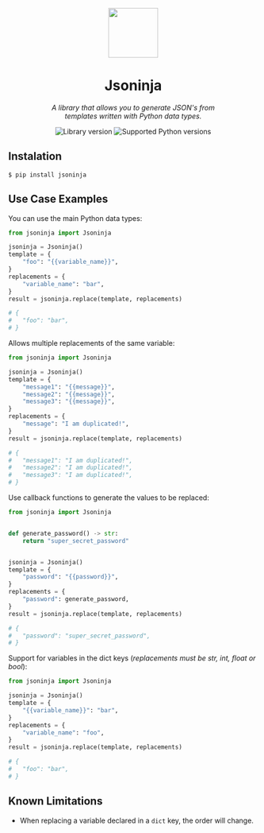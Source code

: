 <div align="center">
	<p>
        <img src="https://em-content.zobj.net/thumbs/240/apple/354/ninja_1f977.png" width="100px">
    </p>
	<h1>Jsoninja</h1>
    <p>
        <em>
            A library that allows you to generate JSON's from
            <br/>
            templates written with Python data types.
        </em>
    </p>
    <p>
        <img src="https://img.shields.io/pypi/v/jsoninja?label=Version" alt="Library version">
        <img src="https://img.shields.io/pypi/pyversions/jsoninja.svg?label=Python" alt="Supported Python versions">
    </p>
</div>

## Instalation

```
$ pip install jsoninja
```

## Use Case Examples

You can use the main Python data types:

```python
from jsoninja import Jsoninja

jsoninja = Jsoninja()
template = {
    "foo": "{{variable_name}}",
}
replacements = {
    "variable_name": "bar",
}
result = jsoninja.replace(template, replacements)

# {
#   "foo": "bar",
# }
```

Allows multiple replacements of the same variable:

```python
from jsoninja import Jsoninja

jsoninja = Jsoninja()
template = {
    "message1": "{{message}}",
    "message2": "{{message}}",
    "message3": "{{message}}",
}
replacements = {
    "message": "I am duplicated!",
}
result = jsoninja.replace(template, replacements)

# {
#   "message1": "I am duplicated!",
#   "message2": "I am duplicated!",
#   "message3": "I am duplicated!",
# }
```

Use callback functions to generate the values to be replaced:

```python
from jsoninja import Jsoninja


def generate_password() -> str:
    return "super_secret_password"


jsoninja = Jsoninja()
template = {
    "password": "{{password}}",
}
replacements = {
    "password": generate_password,
}
result = jsoninja.replace(template, replacements)

# {
#   "password": "super_secret_password",
# }
```

Support for variables in the dict keys (_replacements must be str, int, float or bool_):

```python
from jsoninja import Jsoninja

jsoninja = Jsoninja()
template = {
    "{{variable_name}}": "bar",
}
replacements = {
    "variable_name": "foo",
}
result = jsoninja.replace(template, replacements)

# {
#   "foo": "bar",
# }
```

## Known Limitations
- When replacing a variable declared in a `dict` key, the order will change.